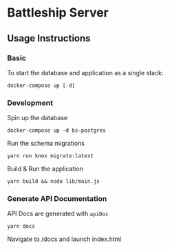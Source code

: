 # Battleship Server

## Usage Instructions

### Basic

To start the database and application as a single stack:

```console
docker-compose up [-d]
```

### Development
Spin up the database

```console
docker-compose up -d bs-postgres
```

Run the schema migrations

```console
yarn run knex migrate:latest
```

Build & Run the application

```console
yarn build && node lib/main.js
``` 

### Generate API Documentation

API Docs are generated with `apiDoc`

```console
yarn docs
```

Navigate to /docs and launch index.html